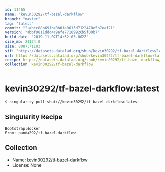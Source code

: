 ```yaml
---
id: 11465
name: "kevin30292/tf-bazel-darkflow"
branch: "master"
tag: "latest"
commit: "21abcc88b691ba0b01e8613d7122478e5b7eaf21"
version: "0bbf9811ddd4c9afe77189926b5f00b7"
build_date: "2019-11-02T14:52:05.802Z"
size_mb: 20124.0
size: 8087171103
sif: "https://datasets.datalad.org/shub/kevin30292/tf-bazel-darkflow/latest/2019-11-02-21abcc88-0bbf9811/0bbf9811ddd4c9afe77189926b5f00b7.sif"
url: https://datasets.datalad.org/shub/kevin30292/tf-bazel-darkflow/latest/2019-11-02-21abcc88-0bbf9811/
recipe: https://datasets.datalad.org/shub/kevin30292/tf-bazel-darkflow/latest/2019-11-02-21abcc88-0bbf9811/Singularity
collection: kevin30292/tf-bazel-darkflow
---
```


# kevin30292/tf-bazel-darkflow:latest

```bash
$ singularity pull shub://kevin30292/tf-bazel-darkflow:latest
```

## Singularity Recipe

```singularity
Bootstrap:docker
From: panda292/tf-bazel-darkflow
```

## Collection

 - Name: [kevin30292/tf-bazel-darkflow](https://github.com/kevin30292/tf-bazel-darkflow)
 - License: None

